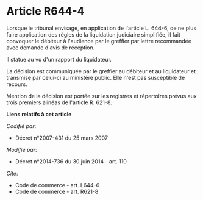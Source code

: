 # Article R644-4

Lorsque le tribunal envisage, en application de l'article L. 644-6, de ne plus faire application des règles de la liquidation
judiciaire simplifiée, il fait convoquer le débiteur à l'audience par le greffier par lettre recommandée avec demande d'avis
de réception. 

Il statue au vu d'un rapport du liquidateur. 

La décision est communiquée par le greffier au débiteur et au liquidateur et transmise par celui-ci au ministère public. Elle
n'est pas susceptible de recours. 

Mention de la décision est portée sur les registres et répertoires prévus aux trois premiers alinéas de l'article R. 621-8.

**Liens relatifs à cet article**

_Codifié par_:

  - Décret n°2007-431 du 25 mars 2007

_Modifié par_:

  - Décret n°2014-736 du 30 juin 2014 - art. 110

_Cite_:

  - Code de commerce - art. L644-6
  - Code de commerce - art. R621-8
